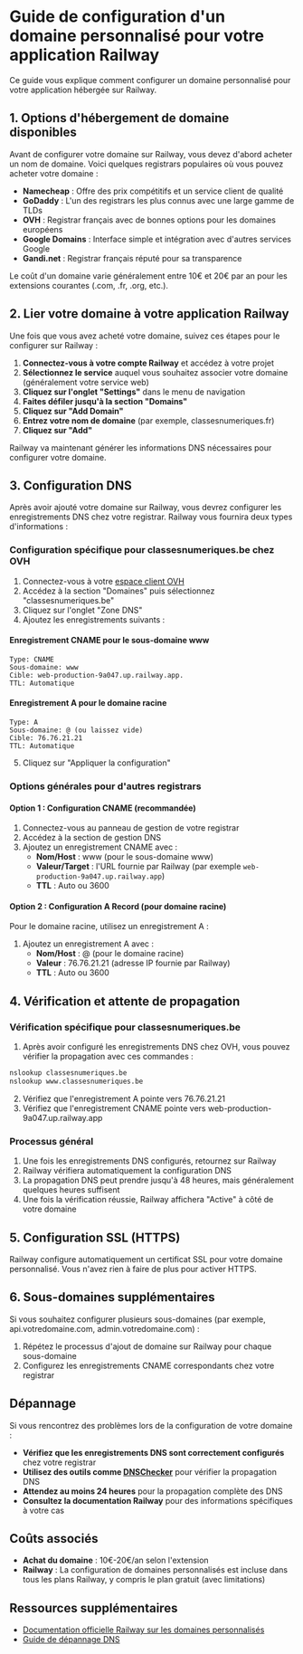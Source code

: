 # Guide de configuration d'un domaine personnalisé pour votre application Railway

Ce guide vous explique comment configurer un domaine personnalisé pour votre application hébergée sur Railway.

## 1. Options d'hébergement de domaine disponibles

Avant de configurer votre domaine sur Railway, vous devez d'abord acheter un nom de domaine. Voici quelques registrars populaires où vous pouvez acheter votre domaine :

- **Namecheap** : Offre des prix compétitifs et un service client de qualité
- **GoDaddy** : L'un des registrars les plus connus avec une large gamme de TLDs
- **OVH** : Registrar français avec de bonnes options pour les domaines européens
- **Google Domains** : Interface simple et intégration avec d'autres services Google
- **Gandi.net** : Registrar français réputé pour sa transparence

Le coût d'un domaine varie généralement entre 10€ et 20€ par an pour les extensions courantes (.com, .fr, .org, etc.).

## 2. Lier votre domaine à votre application Railway

Une fois que vous avez acheté votre domaine, suivez ces étapes pour le configurer sur Railway :

1. **Connectez-vous à votre compte Railway** et accédez à votre projet
2. **Sélectionnez le service** auquel vous souhaitez associer votre domaine (généralement votre service web)
3. **Cliquez sur l'onglet "Settings"** dans le menu de navigation
4. **Faites défiler jusqu'à la section "Domains"**
5. **Cliquez sur "Add Domain"**
6. **Entrez votre nom de domaine** (par exemple, classesnumeriques.fr)
7. **Cliquez sur "Add"**

Railway va maintenant générer les informations DNS nécessaires pour configurer votre domaine.

## 3. Configuration DNS

Après avoir ajouté votre domaine sur Railway, vous devrez configurer les enregistrements DNS chez votre registrar. Railway vous fournira deux types d'informations :

### Configuration spécifique pour classesnumeriques.be chez OVH

1. Connectez-vous à votre [espace client OVH](https://www.ovh.com/auth/)
2. Accédez à la section "Domaines" puis sélectionnez "classesnumeriques.be"
3. Cliquez sur l'onglet "Zone DNS"
4. Ajoutez les enregistrements suivants :

#### Enregistrement CNAME pour le sous-domaine www

```
Type: CNAME
Sous-domaine: www
Cible: web-production-9a047.up.railway.app.
TTL: Automatique
```

#### Enregistrement A pour le domaine racine

```
Type: A
Sous-domaine: @ (ou laissez vide)
Cible: 76.76.21.21
TTL: Automatique
```

5. Cliquez sur "Appliquer la configuration"

### Options générales pour d'autres registrars

#### Option 1 : Configuration CNAME (recommandée)

1. Connectez-vous au panneau de gestion de votre registrar
2. Accédez à la section de gestion DNS
3. Ajoutez un enregistrement CNAME avec :
   - **Nom/Host** : www (pour le sous-domaine www)
   - **Valeur/Target** : l'URL fournie par Railway (par exemple `web-production-9a047.up.railway.app`)
   - **TTL** : Auto ou 3600

#### Option 2 : Configuration A Record (pour domaine racine)

Pour le domaine racine, utilisez un enregistrement A :

1. Ajoutez un enregistrement A avec :
   - **Nom/Host** : @ (pour le domaine racine)
   - **Valeur** : 76.76.21.21 (adresse IP fournie par Railway)
   - **TTL** : Auto ou 3600

## 4. Vérification et attente de propagation

### Vérification spécifique pour classesnumeriques.be

1. Après avoir configuré les enregistrements DNS chez OVH, vous pouvez vérifier la propagation avec ces commandes :

```bash
nslookup classesnumeriques.be
nslookup www.classesnumeriques.be
```

2. Vérifiez que l'enregistrement A pointe vers 76.76.21.21
3. Vérifiez que l'enregistrement CNAME pointe vers web-production-9a047.up.railway.app

### Processus général

1. Une fois les enregistrements DNS configurés, retournez sur Railway
2. Railway vérifiera automatiquement la configuration DNS
3. La propagation DNS peut prendre jusqu'à 48 heures, mais généralement quelques heures suffisent
4. Une fois la vérification réussie, Railway affichera "Active" à côté de votre domaine

## 5. Configuration SSL (HTTPS)

Railway configure automatiquement un certificat SSL pour votre domaine personnalisé. Vous n'avez rien à faire de plus pour activer HTTPS.

## 6. Sous-domaines supplémentaires

Si vous souhaitez configurer plusieurs sous-domaines (par exemple, api.votredomaine.com, admin.votredomaine.com) :

1. Répétez le processus d'ajout de domaine sur Railway pour chaque sous-domaine
2. Configurez les enregistrements CNAME correspondants chez votre registrar

## Dépannage

Si vous rencontrez des problèmes lors de la configuration de votre domaine :

- **Vérifiez que les enregistrements DNS sont correctement configurés** chez votre registrar
- **Utilisez des outils comme [DNSChecker](https://dnschecker.org)** pour vérifier la propagation DNS
- **Attendez au moins 24 heures** pour la propagation complète des DNS
- **Consultez la documentation Railway** pour des informations spécifiques à votre cas

## Coûts associés

- **Achat du domaine** : 10€-20€/an selon l'extension
- **Railway** : La configuration de domaines personnalisés est incluse dans tous les plans Railway, y compris le plan gratuit (avec limitations)

## Ressources supplémentaires

- [Documentation officielle Railway sur les domaines personnalisés](https://docs.railway.app/deploy/exposing-your-app#custom-domains)
- [Guide de dépannage DNS](https://docs.railway.app/troubleshoot/dns-issues)
